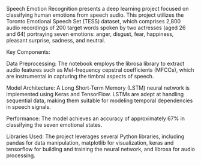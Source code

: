 Speech Emotion Recognition presents a deep learning project focused on classifying human emotions from speech audio. This project utilizes the Toronto Emotional Speech Set (TESS) dataset, which comprises 2,800 audio recordings of 200 target words spoken by two actresses (aged 26 and 64) portraying seven emotions: anger, disgust, fear, happiness, pleasant surprise, sadness, and neutral.

Key Components:

Data Preprocessing: The notebook employs the librosa library to extract audio features such as Mel-frequency cepstral coefficients (MFCCs), which are instrumental in capturing the timbral aspects of speech.

Model Architecture: A Long Short-Term Memory (LSTM) neural network is implemented using Keras and TensorFlow. LSTMs are adept at handling sequential data, making them suitable for modeling temporal dependencies in speech signals.

Performance: The model achieves an accuracy of approximately 67% in classifying the seven emotional states. 

Libraries Used: The project leverages several Python libraries, including pandas for data manipulation, matplotlib for visualization, keras and tensorflow for building and training the neural network, and librosa for audio processing.
